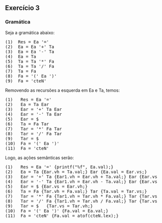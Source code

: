 ## Exercício 3

### Gramática
Seja a gramática abaixo:

<pre>
(1)  Res = Ea '='     
(2)  Ea = Ea '+' Ta   
(3)  Ea = Ea '-' Ta   
(4)  Ea = Ta          
(5)  Ta = Ta '*' Fa   
(6)  Ta = Ta '/' Fa   
(7)  Ta = Fa          
(8)  Fa = '(' Ea ')'  
(9)  Fa = 'cteN' 
</pre>

Removendo as recursões a esquerda em Ea e Ta, temos:

<pre>
(1)   Res = Ea '='      
(2)   Ea = Ta Ear       
(3)   Ear = '+' Ta Ear  
(4)   Ear = '-' Ta Ear  
(5)   Ear = $           
(6)   Ta = Fa Tar       
(7)   Tar = '*' Fa Tar  
(8)   Tar = '/' Fa Tar  
(9)   Tar = $         
(10)  Fa = '(' Ea ')'   
(11)  Fa = 'cteN' 
</pre>

Logo, as ações semânticas serão:

<pre>
(1)   Res = Ea '=' {printf("%f", Ea.val);}                                   
(2)   Ea = Ta {Ear.vh = Ta.val;} Ear {Ea.val = Ear.vs;}                  
(3)   Ear = '+' Ta {Ear1.vh = Ear.vh + Ta.val;} Ear {Ear.vs = Ear1.vs;}  
(4)   Ear = '-' Ta {Ear1.vh = Ear.vh - Ta.val;} Ear {Ear.vs = Ear1.vs;}  
(5)   Ear = $ {Ear.vs = Ear.vh;}                                             
(6)   Ta = Fa {Tar.vh = Fa.val;} Tar {Ta.val = Tar.vs;}                  
(7)   Tar = '*' Fa {Tar1.vh = Tar.vh * Fa.val;} Tar {Tar.vs = Tar1.vs;}  
(8)   Tar = '/' Fa {Tar1.vh = Tar.vh / Fa.val;} Tar {Tar.vs = Tar1.vs;}  
(9)   Tar = $	{Tar.vs = Tar.vh;}                                             
(10)  Fa = '(' Ea ')' {Fa.val = Ea.val;}                                     
(11)  Fa = 'cteN' {Fa.val = atof(cteN.lex);}                                 
</pre>

